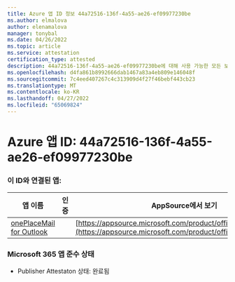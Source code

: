 ```yaml
---
title: Azure 앱 ID 정보 44a72516-136f-4a55-ae26-ef09977230be
ms.author: elmalova
author: elenamalova
manager: tonybal
ms.date: 04/26/2022
ms.topic: article
ms.service: attestation
certification_type: attested
description: 44a72516-136f-4a55-ae26-ef09977230be에 대해 사용 가능한 모든 보안 및 규정 준수 정보입니다.
ms.openlocfilehash: d4fa861b8992666dab1467a83a4eb809e146048f
ms.sourcegitcommit: 7c4eed407267c4c313909d4f27f46bebf443cb23
ms.translationtype: MT
ms.contentlocale: ko-KR
ms.lasthandoff: 04/27/2022
ms.locfileid: "65069824"
---
```

# <a name="azure-app-id-44a72516-136f-4a55-ae26-ef09977230be"></a>Azure 앱 ID: 44a72516-136f-4a55-ae26-ef09977230be


### <a name="apps-associated-with-this-id"></a>이 ID와 연결된 앱:
| **앱 이름** | **인증** | **AppSource에서 보기** |
|--------------|---------------|-----------------------|
| [onePlaceMail for Outlook](../forward/WA104380723.md) |  | [https://appsource.microsoft.com/product/office/WA104380723](https://appsource.microsoft.com/product/office/WA104380723) |

### <a name="microsoft-365-app-compliance-status"></a>Microsoft 365 앱 준수 상태
- Publisher Attestaton 상태: 완료됨
